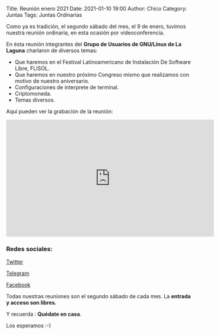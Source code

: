 Title: Reunión enero 2021
Date: 2021-01-10 19:00
Author: Chico
Category: Juntas
Tags: Juntas Ordinarias

Como ya es tradición, el segundo sábado del mes, el 9 de enero, tuvimos nuestra reunión ordinaria, en esta ocasión por videoconferencia.

En ésta reunión integrantes del __Grupo de Usuarios de GNU/Linux de La Laguna__ charlaron de diversos temas:

* Que haremos en el Festival Latinoamericano de Instalación De Software Libre, FLISOL.
* Que haremos en nuestro próximo Congreso mismo que realizamos con motivo de nuestro aniversario.
* Configuraciones de interprete de terminal.
* Criptomoneda.
* Temas diversos.

Aquí pueden ver la grabación de la reunión:

<iframe width="560" height="315" src="https://www.youtube.com/embed/qmVMpMdxLr0" frameborder="0" allow="accelerometer; autoplay; clipboard-write; encrypted-media; gyroscope; picture-in-picture" allowfullscreen></iframe>

### Redes sociales:

[Twitter](https://twitter.com/gulagmexico)

[Telegram](https://t.me/joinchat/AhKXM0m4OTrdeN2x2yz1VQ)

[Facebook](https://www.facebook.com/groups/282427405174957/)

Todas nuestras reuniones son el segundo sábado de cada mes. La __entrada y acceso son libres.__

Y recuerda :  __Quédate en casa__.

Los esperamos :-)
